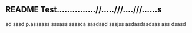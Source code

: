 ## README Test...............//.....///....///......s
sd
sssd
p.asssass
sssass
ssssca
sasdasd
sssjss
asdasdasdsas
ass
dsasd
